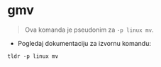 # gmv

> Ova komanda je pseudonim za `-p linux mv`.

- Pogledaj dokumentaciju za izvornu komandu:

`tldr -p linux mv`
